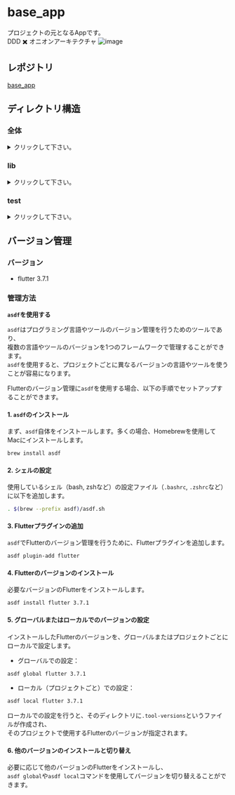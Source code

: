 # base_app
プロジェクトの元となるAppです。<br>
DDD ✖️ オニオンアーキテクチャ
![image](./source/images/onion_architecture.avif)
## レポジトリ
[base_app](https://github.com/dahutos2/base_app)
## ディレクトリ構造
### 全体
<details>
<summary>クリックして下さい。</summary>

```
├── README.md
├── analysis_options.yaml
├── android
├── assets
│   └── images
├── base_app.iml
├── build
├── ios
├── l10n.yaml
├── lib
├── linux
├── macos
├── pubspec.lock
├── pubspec.yaml
├── sh
│   ├── app_launcher.sh
│   ├── freezed_run.sh
│   └── gen_l10n.sh
├── source
│   └── images
│       └── onion_architecture.avif
├── test
├── web
└── windows

384 directories, 796 files
```
</details>

### lib
<details>
<summary>クリックして下さい。</summary>

```
│   ├── domain_layer
│   │   ├── domain.dart
│   │   ├── exception
│   │   │   ├── domain_exception.dart
│   │   │   ├── exception.dart
│   │   │   └── resource.dart
│   │   ├── model
│   │   │   ├── base
│   │   │   │   ├── base_id.dart
│   │   │   │   ├── base_object.dart
│   │   │   │   ├── base_string.dart
│   │   │   │   └── domain_model_base.dart
│   │   │   ├── domain_model.dart
│   │   │   └── sample
│   │   │       ├── domain_model_sample.dart
│   │   │       ├── sample.dart
│   │   │       ├── sample_id.dart
│   │   │       └── sample_name.dart
│   │   ├── repository
│   │   │   ├── domain_repository.dart
│   │   │   ├── i_base_repository.dart
│   │   │   └── i_sample_repository.dart
│   │   └── service
│   │       ├── common_service.dart
│   │       ├── domain_service.dart
│   │       └── i_sample_factory.dart
│   ├── index.dart
│   ├── infrastructure_layer
│   │   ├── api
│   │   │   ├── db_helper.dart
│   │   │   └── infrastructure_api.dart
│   │   ├── infrastructure.dart
│   │   ├── repository
│   │   │   ├── infrastructure_repository.dart
│   │   │   └── sample_repository.dart
│   │   └── service
│   │       ├── infrastructure_service.dart
│   │       └── sample_factory.dart
│   ├── init.dart
│   ├── l10n
│   │   └── ja.arb
│   ├── main.dart
│   ├── presentation_layer
│   │   ├── extensions
│   │   │   ├── context_extension.dart
│   │   │   └── presentation_extensions.dart
│   │   ├── notifier
│   │   │   ├── current_page_notifier.dart
│   │   │   ├── edit_sample_notifier.dart
│   │   │   ├── presentation_notifier.dart
│   │   │   ├── sample_notifier.dart
│   │   │   └── search_sample_notifier.dart
│   │   ├── page
│   │   │   ├── common
│   │   │   │   ├── base.dart
│   │   │   │   └── presentation_page_common.dart
│   │   │   ├── init.dart
│   │   │   ├── page01
│   │   │   │   ├── page01.dart
│   │   │   │   ├── presentation_page01.dart
│   │   │   │   └── sample_detail.dart
│   │   │   ├── page02
│   │   │   │   ├── page02.dart
│   │   │   │   └── presentation_page02.dart
│   │   │   ├── page03
│   │   │   │   ├── page03.dart
│   │   │   │   └── presentation_page03.dart
│   │   │   └── presentation_page.dart
│   │   ├── presentation.dart
│   │   ├── share
│   │   │   ├── assets.dart
│   │   │   ├── colors.dart
│   │   │   ├── icons.dart
│   │   │   ├── presentation_share.dart
│   │   │   ├── routes.dart
│   │   │   └── styles.dart
│   │   └── widget
│   │       ├── common
│   │       │   ├── dialog
│   │       │   │   ├── presentation_widget_common_dialog.dart
│   │       │   │   ├── show_alert_dialog.dart
│   │       │   │   ├── show_contents_dialog.dart
│   │       │   │   └── show_create_dialog.dart
│   │       │   ├── footer.dart
│   │       │   ├── header.dart
│   │       │   └── presentation_widget_common.dart
│   │       ├── page01
│   │       │   ├── dialog
│   │       │   │   ├── presentation_widget_page01_dialog.dart
│   │       │   │   └── show_delete_dialog.dart
│   │       │   ├── page01_footer.dart
│   │       │   ├── page01_header.dart
│   │       │   ├── parts
│   │       │   │   ├── edit_text_box.dart
│   │       │   │   ├── presentation_widget_page01_parts.dart
│   │       │   │   ├── sample_contents.dart
│   │       │   │   ├── sample_edit_contents.dart
│   │       │   │   └── search_text_box.dart
│   │       │   ├── presentation_widget_page01.dart
│   │       │   ├── sample_add_button.dart
│   │       │   ├── sample_detail.dart
│   │       │   └── sample_list.dart
│   │       ├── page02
│   │       │   ├── page02.dart
│   │       │   └── presentation_widget_page02.dart
│   │       ├── page03
│   │       │   ├── page03.dart
│   │       │   └── presentation_widget_page03.dart
│   │       └── presentation_widget.dart
│   └── usecase_layer
│       ├── dto
│       │   ├── sample_dto.dart
│       │   └── usecase_dto.dart
│       ├── exception
│       │   ├── exception.dart
│       │   ├── resource.dart
│       │   └── usecase_exception.dart
│       ├── service
│       │   └── usecase_service.dart
│       ├── usecase.dart
│       └── usecases
│           ├── copy_samples
│           │   ├── copy_samples_usecase.dart
│           │   ├── i_copy_samples_usecase.dart
│           │   └── usecase_usecases_copy_samples.dart
│           ├── get_all_sample
│           │   ├── get_all_sample_usecase.dart
│           │   ├── i_get_all_sample_usecase.dart
│           │   └── usecase_usecases_get_all_sample.dart
│           ├── get_new_sample
│           │   ├── get_new_sample_usecase.dart
│           │   ├── i_get_new_sample_usecase.dart
│           │   └── usecase_usecases_get_new_sample.dart
│           ├── remove_sample
│           │   ├── i_remove_sample_usecase.dart
│           │   ├── remove_sample_usecase.dart
│           │   └── usecase_usecases_remove_sample.dart
│           ├── update_sample
│           │   ├── i_update_sample_usecase.dart
│           │   ├── update_sample_usecase.dart
│           │   └── usecase_usecases_update_sample.dart
│           └── usecase_usecases.dart
```
</details>

### test
<details>
<summary>クリックして下さい。</summary>

```
├── test
│   ├── domain_layer
│   │   ├── model
│   │   │   └── book
│   │   │       ├── sample_id_test.dart
│   │   │       ├── sample_name_test.dart
│   │   │       └── sample_test.dart
│   │   └── service
│   │       ├── common_service_test.dart
│   │       └── common_service_test.mocks.dart
│   ├── infrastructure_layer
│   │   ├── repository
│   │   │   ├── sample_repository_test.dart
│   │   │   └── sample_repository_test.mocks.dart
│   │   └── service
│   │       ├── sample_factory_test.dart
│   │       └── sample_factory_test.mocks.dart
│   ├── presentation_layer
│   │   └── widget_test.dart
│   └── usecase_layer
│       ├── dto
│       │   └── sample_dto_test.dart
│       ├── service
│       └── usecases
│           ├── copy_samples
│           │   ├── copy_samples_usecase_test.dart
│           │   └── copy_samples_usecase_test.mocks.dart
│           ├── get_all_sample
│           │   ├── get_all_sample_usecase_test.dart
│           │   └── get_all_sample_usecase_test.mocks.dart
│           ├── get_new_sample
│           │   ├── get_new_sample_usecase_test.dart
│           │   └── get_new_sample_usecase_test.mocks.dart
│           ├── remove_sample
│           │   ├── remove_sample_usecase_test.dart
│           │   └── remove_sample_usecase_test.mocks.dart
│           └── update_sample
│               ├── update_sample_usecase_test.dart
│               └── update_sample_usecase_test.mocks.dart
```
</details>

## バージョン管理
### バージョン
- flutter 3.7.1
### 管理方法
**`asdf`を使用する**

`asdf`はプログラミング言語やツールのバージョン管理を行うためのツールであり、<br>
複数の言語やツールのバージョンを1つのフレームワークで管理することができます。<br>
`asdf`を使用すると、プロジェクトごとに異なるバージョンの言語やツールを使うことが容易になります。

Flutterのバージョン管理に`asdf`を使用する場合、以下の手順でセットアップすることができます。
#### 1. `asdf`のインストール
まず、`asdf`自体をインストールします。多くの場合、Homebrewを使用してMacにインストールします。
```bash
brew install asdf
```
#### 2. シェルの設定
使用しているシェル（bash, zshなど）の設定ファイル（`.bashrc`, `.zshrc`など）に以下を追加します。
```bash
. $(brew --prefix asdf)/asdf.sh
```
#### 3. Flutterプラグインの追加
`asdf`でFlutterのバージョン管理を行うために、Flutterプラグインを追加します。
```bash
asdf plugin-add flutter
```
#### 4. Flutterのバージョンのインストール
必要なバージョンのFlutterをインストールします。
```bash
asdf install flutter 3.7.1
```
#### 5. グローバルまたはローカルでのバージョンの設定
インストールしたFlutterのバージョンを、グローバルまたはプロジェクトごとにローカルで設定します。
- グローバルでの設定：
```bash
asdf global flutter 3.7.1
```
- ローカル（プロジェクトごと）での設定：
```bash
asdf local flutter 3.7.1
```
ローカルでの設定を行うと、そのディレクトリに`.tool-versions`というファイルが作成され、<br>
そのプロジェクトで使用するFlutterのバージョンが指定されます。
#### 6. 他のバージョンのインストールと切り替え
必要に応じて他のバージョンのFlutterをインストールし、<br>
`asdf global`や`asdf local`コマンドを使用してバージョンを切り替えることができます。